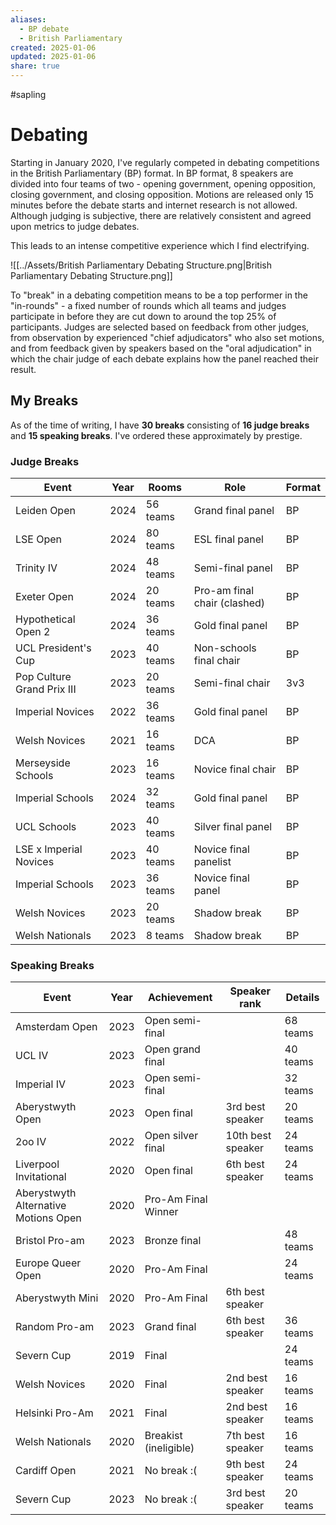 ```yaml
---
aliases:
  - BP debate
  - British Parliamentary
created: 2025-01-06
updated: 2025-01-06
share: true
---
```

#sapling
# Debating

Starting in January 2020, I've regularly competed in debating competitions in the British Parliamentary (BP) format. In BP format, 8 speakers are divided into four teams of two - opening government, opening opposition, closing government, and closing opposition. Motions are released only 15 minutes before the debate starts and internet research is not allowed. Although judging is subjective, there are relatively consistent and agreed upon metrics to judge debates.

This leads to an intense competitive experience which I find electrifying. 

![[../Assets/British Parliamentary Debating Structure.png|British Parliamentary Debating Structure.png]]

To "break" in a debating competition means to be a top performer in the "in-rounds" - a fixed number of rounds which all teams and judges participate in before they are cut down to around the top 25% of participants. Judges are selected based on feedback from other judges, from observation by experienced "chief adjudicators" who also set motions, and from feedback given by speakers based on the "oral adjudication" in which the chair judge of each debate explains how the panel reached their result. 

## My Breaks

As of the time of writing, I have **30 breaks** consisting of **16 judge breaks** and **15 speaking breaks**. I've ordered these approximately by prestige.
### Judge Breaks

| Event                      | Year | Rooms    | Role                         | Format |
| -------------------------- | ---- | -------- | ---------------------------- | ------ |
| Leiden Open                | 2024 | 56 teams | Grand final panel            | BP     |
| LSE Open                   | 2024 | 80 teams | ESL final panel              | BP     |
| Trinity IV                 | 2024 | 48 teams | Semi-final panel             | BP     |
| Exeter Open                | 2024 | 20 teams | Pro-am final chair (clashed) | BP     |
| Hypothetical Open 2        | 2024 | 36 teams | Gold final panel             | BP     |
| UCL President's Cup        | 2023 | 40 teams | Non-schools final chair      | BP     |
| Pop Culture Grand Prix III | 2023 | 20 teams | Semi-final chair             | 3v3    |
| Imperial Novices           | 2022 | 36 teams | Gold final panel             | BP     |
| Welsh Novices              | 2021 | 16 teams | DCA                          | BP     |
| Merseyside Schools         | 2023 | 16 teams | Novice final chair           | BP     |
| Imperial Schools           | 2024 | 32 teams | Gold final panel             | BP     |
| UCL Schools                | 2023 | 40 teams | Silver final panel           | BP     |
| LSE x Imperial Novices     | 2023 | 40 teams | Novice final panelist        | BP     |
| Imperial Schools           | 2023 | 36 teams | Novice final panel           | BP     |
| Welsh Novices              | 2023 | 20 teams | Shadow break                 | BP     |
| Welsh Nationals            | 2023 | 8 teams  | Shadow break                 | BP     |

### Speaking Breaks

| Event                                | Year | Achievement           | Speaker rank      | Details  |
| ------------------------------------ | ---- | --------------------- | ----------------- | -------- |
| Amsterdam Open                       | 2023 | Open semi-final       |                   | 68 teams |
| UCL IV                               | 2023 | Open grand final      |                   | 40 teams |
| Imperial IV                          | 2023 | Open semi-final       |                   | 32 teams |
| Aberystwyth Open                     | 2023 | Open final            | 3rd best speaker  | 20 teams |
| 2oo IV                               | 2022 | Open silver final     | 10th best speaker | 24 teams |
| Liverpool Invitational               | 2020 | Open final            | 6th best speaker  | 24 teams |
| Aberystwyth Alternative Motions Open | 2020 | Pro-Am Final Winner   |                   |          |
| Bristol Pro-am                       | 2023 | Bronze final          |                   | 48 teams |
| Europe Queer Open                    | 2020 | Pro-Am Final          |                   | 24 teams |
| Aberystwyth Mini                     | 2020 | Pro-Am Final          | 6th best speaker  |          |
| Random Pro-am                        | 2023 | Grand final           | 6th best speaker  | 36 teams |
| Severn Cup                           | 2019 | Final                 |                   | 24 teams |
| Welsh Novices                        | 2020 | Final                 | 2nd best speaker  | 16 teams |
| Helsinki Pro-Am                      | 2021 | Final                 | 2nd best speaker  | 16 teams |
| Welsh Nationals                      | 2020 | Breakist (ineligible) | 7th best speaker  | 16 teams |
| Cardiff Open                         | 2021 | No break :(           | 9th best speaker  | 24 teams |
| Severn Cup                           | 2023 | No break :(           | 3rd best speaker  | 20 teams |
